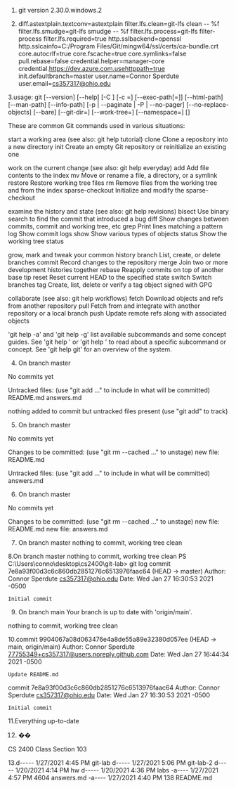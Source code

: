 1. git version 2.30.0.windows.2

2. diff.astextplain.textconv=astextplain
   filter.lfs.clean=git-lfs clean -- %f
   filter.lfs.smudge=git-lfs smudge -- %f
   filter.lfs.process=git-lfs filter-process
   filter.lfs.required=true
   http.sslbackend=openssl
   http.sslcainfo=C:/Program Files/Git/mingw64/ssl/certs/ca-bundle.crt
   core.autocrlf=true
   core.fscache=true
   core.symlinks=false
   pull.rebase=false
   credential.helper=manager-core
   credential.https://dev.azure.com.usehttppath=true
   init.defaultbranch=master
   user.name=Connor Sperdute
   user.email=cs357317@ohio.edu

3.usage: git [--version] [--help] [-C <path>] [-c <name>=<value>]
           [--exec-path[=<path>]] [--html-path] [--man-path] [--info-path]
           [-p | --paginate | -P | --no-pager] [--no-replace-objects] [--bare]
           [--git-dir=<path>] [--work-tree=<path>] [--namespace=<name>]
           <command> [<args>]

These are common Git commands used in various situations:

start a working area (see also: git help tutorial)
   clone             Clone a repository into a new directory
   init              Create an empty Git repository or reinitialize an existing one

work on the current change (see also: git help everyday)
   add               Add file contents to the index
   mv                Move or rename a file, a directory, or a symlink
   restore           Restore working tree files
   rm                Remove files from the working tree and from the index
   sparse-checkout   Initialize and modify the sparse-checkout

examine the history and state (see also: git help revisions)
   bisect            Use binary search to find the commit that introduced a bug
   diff              Show changes between commits, commit and working tree, etc
   grep              Print lines matching a pattern
   log               Show commit logs
   show              Show various types of objects
   status            Show the working tree status

grow, mark and tweak your common history
   branch            List, create, or delete branches
   commit            Record changes to the repository
   merge             Join two or more development histories together
   rebase            Reapply commits on top of another base tip
   reset             Reset current HEAD to the specified state
   switch            Switch branches
   tag               Create, list, delete or verify a tag object signed with GPG

collaborate (see also: git help workflows)
   fetch             Download objects and refs from another repository
   pull              Fetch from and integrate with another repository or a local branch
   push              Update remote refs along with associated objects

'git help -a' and 'git help -g' list available subcommands and some
concept guides. See 'git help <command>' or 'git help <concept>'
to read about a specific subcommand or concept.
See 'git help git' for an overview of the system.

4. On branch master

 No commits yet

  Untracked files:
  (use "git add <file>..." to include in what will be committed)
        README.md
        answers.md

 nothing added to commit but untracked files present (use "git add" to track)

5. On branch master

 No commits yet

 Changes to be committed:
   (use "git rm --cached <file>..." to unstage)
         new file:   README.md

 Untracked files:
  (use "git add <file>..." to include in what will be committed)
        answers.md

6. On branch master

 No commits yet

 Changes to be committed:
   (use "git rm --cached <file>..." to unstage)
         new file:   README.md
         new file:   answers.md

7. On branch master
 nothing to commit, working tree clean

8.On branch master
nothing to commit, working tree clean
PS C:\Users\conno\desktop\cs2400\git-lab> git log
commit 7e8a93f00d3c6c860db2851276c6513976faac64 (HEAD -> master)
Author: Connor Sperdute <cs357317@ohio.edu>
Date:   Wed Jan 27 16:30:53 2021 -0500

    Initial commit

9. On branch main
Your branch is up to date with 'origin/main'.

nothing to commit, working tree clean

10.commit 9904067a08d063476e4a8de55a89e32380d057ee (HEAD -> main, origin/main)
Author: Connor Sperdute <77755349+cs357317@users.noreply.github.com>
Date:   Wed Jan 27 16:44:34 2021 -0500

    Update README.md

commit 7e8a93f00d3c6c860db2851276c6513976faac64
Author: Connor Sperdute <cs357317@ohio.edu>
Date:   Wed Jan 27 16:30:53 2021 -0500

    Initial commit
11.Everything up-to-date

12. ��

 CS 2400 Class Section 103

13.d-----         1/27/2021   4:45 PM                git-lab
   d-----         1/27/2021   5:06 PM                git-lab-2
   d-----         1/20/2021   4:14 PM                hw
   d-----         1/20/2021   4:36 PM                labs
   -a----         1/27/2021   4:57 PM           4604 answers.md
   -a----         1/27/2021   4:40 PM            138 README.md



